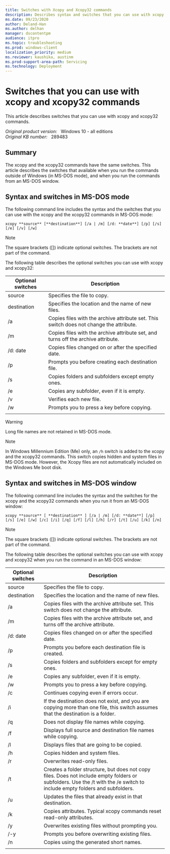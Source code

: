 ```yaml
---
title: Switches with Xcopy and Xcopy32 commands
description: Describes syntax and switches that you can use with xcopy and xcopy32 commands.
ms.date: 09/23/2020
author: Deland-Han
ms.author: delhan
manager: dscontentpm
audience: itpro
ms.topic: troubleshooting
ms.prod: windows-client
localization_priority: medium
ms.reviewer: kaushika, austinm
ms.prod-support-area-path: Servicing
ms.technology: Deployment
---
```

# Switches that you can use with xcopy and xcopy32 commands

This article describes switches that you can use with xcopy and xcopy32 commands.

_Original product version:_ &nbsp; Windows 10 - all editions  
_Original KB number:_ &nbsp; 289483

## Summary

The xcopy and the xcopy32 commands have the same switches. This article describes the switches that available when you run the commands outside of Windows (in MS-DOS mode), and when you run the commands from an MS-DOS window.

## Syntax and switches in MS-DOS mode

The following command line includes the syntax and the switches that you can use with the xcopy and the xcopy32 commands in MS-DOS mode:

`xcopy **source** [**destination**] [/a | /m] [/d: **date**] [/p] [/s] [/e] [/v] [/w]`

> [!NOTE]
> The square brackets ([]) indicate optional switches. The brackets are not part of the command.

The following table describes the optional switches you can use with xcopy and xcopy32:

|Optional switches|Description|
|---|---|
| source|Specifies the file to copy.|
| destination|Specifies the location and the name of new files.|
| /a|Copies files with the archive attribute set. This switch does not change the attribute.|
| /m|Copies files with the archive attribute set, and turns off the archive attribute.|
| /d: date|Copies files changed on or after the specified date.|
| /p|Prompts you before creating each destination file.|
| /s|Copies folders and subfolders except empty ones.|
| /e|Copies any subfolder, even if it is empty.|
| /v|Verifies each new file.|
| /w|Prompts you to press a key before copying.|
|||

> [!WARNING]
> Long file names are not retained in MS-DOS mode.

> [!NOTE]
> In Windows Millennium Edition (Me) only, an `/h` switch is added to the xcopy and the xcopy32 commands. This switch copies hidden and system files in MS-DOS mode. However, the Xcopy files are not automatically included on the Windows Me boot disk.

## Syntax and switches in MS-DOS window

The following command line includes the syntax and the switches for the xcopy and the xcopy32 commands when you run it from an MS-DOS window:

`xcopy **source** [ **destination** ] [/a | /m] [/d: **date**] [/p] [/s] [/e] [/w] [/c] [/i] [/q] [/f] [/l] [/h] [/r] [/t] [/u] [/k] [/n]`

> [!NOTE]
> The square brackets ([]) indicate optional switches. The brackets are not part of the command.

The following table describes the optional switches you can use with xcopy and xcopy32 when you run the command in an MS-DOS window:

|Optional switches|Description|
|---|---|
| source|Specifies the file to copy.|
|destination|Specifies the location and the name of new files.|
| /a|Copies files with the archive attribute set. This switch does not change the attribute.|
| /m|Copies files with the archive attribute set, and turns off the archive attribute.|
| /d: date|Copies files changed on or after the specified date.|
| /p|Prompts you before each destination file is created.|
| /s|Copies folders and subfolders except for empty ones.|
| /e|Copies any subfolder, even if it is empty.|
| /w|Prompts you to press a key before copying.|
| /c|Continues copying even if errors occur.|
| /i|If the destination does not exist, and you are copying more than one file, this switch assumes that the destination is a folder.|
| /q|Does not display file names while copying.|
| /f|Displays full source and destination file names while copying.|
| /l|Displays files that are going to be copied.|
| /h|Copies hidden and system files.|
| /r|Overwrites read-only files.|
| /t|Creates a folder structure, but does not copy files. Does not include empty folders or subfolders. Use the /t with the /e switch to include empty folders and subfolders.|
| /u|Updates the files that already exist in that destination.|
| /k|Copies attributes. Typical xcopy commands reset read-only attributes.|
| /y|Overwrites existing files without prompting you.|
| /-y|Prompts you before overwriting existing files.|
| /n|Copies using the generated short names.|
|||
